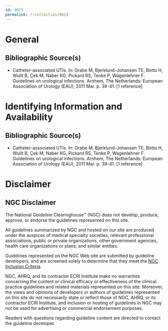 ```yaml
---
id: 8621
permalink: /:collection/8621
---
```


# General

## Bibliographic Source(s)

- Catheter-associated UTIs. In: Grabe M, Bjerklund-Johansen TE, Botto H, Wullt B, Çek M, Naber KG, Pickard RS, Tenke P, Wagenlehner F. Guidelines on urological infections. Arnhem, The Netherlands: European Association of Urology (EAU); 2011 Mar. p. 39-41. [1 reference]

# Identifying Information and Availability

## Bibliographic Source(s)

- Catheter-associated UTIs. In: Grabe M, Bjerklund-Johansen TE, Botto H, Wullt B, Çek M, Naber KG, Pickard RS, Tenke P, Wagenlehner F. Guidelines on urological infections. Arnhem, The Netherlands: European Association of Urology (EAU); 2011 Mar. p. 39-41. [1 reference]

# Disclaimer

## NGC Disclaimer

The National Guideline Clearinghouse™ (NGC) does not develop, produce, approve, or endorse the guidelines represented on this site.

All guidelines summarized by NGC and hosted on our site are produced under the auspices of medical specialty societies, relevant professional associations, public or private organizations, other government agencies, health care organizations or plans, and similar entities.

Guidelines represented on the NGC Web site are submitted by guideline developers, and are screened solely to determine that they meet the [NGC Inclusion Criteria](/help-and-about/summaries/inclusion-criteria).

NGC, AHRQ, and its contractor ECRI Institute make no warranties concerning the content or clinical efficacy or effectiveness of the clinical practice guidelines and related materials represented on this site. Moreover, the views and opinions of developers or authors of guidelines represented on this site do not necessarily state or reflect those of NGC, AHRQ, or its contractor ECRI Institute, and inclusion or hosting of guidelines in NGC may not be used for advertising or commercial endorsement purposes.

Readers with questions regarding guideline content are directed to contact the guideline developer.

